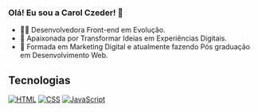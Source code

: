 ### Olá! Eu sou a Carol Czeder! 🧏

- 👩‍💻 Desenvolvedora Front-end em Evolução.
- 🎯 Apaixonada por Transformar Ideias em Experiências Digitais.
- 🔭 Formada em Marketing Digital e atualmente fazendo Pós graduação em Desenvolvimento Web.

## Tecnologias
[![HTML](https://img.shields.io/badge/-HTML-ccb0ab?style=for-the-badge&logo=html5&logoColor=1b1b1b)](#)
[![CSS](https://img.shields.io/badge/-CSS-ccb0ab?style=for-the-badge&logo=css3&logoColor=1b1b1b)](#)
[![JavaScript](https://img.shields.io/badge/-JavaScript-ccb0ab?style=for-the-badge&logo=javascript&logoColor=1b1b1b)](#)
